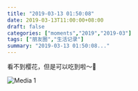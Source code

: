 ```yaml
---
title: "2019-03-13 01:50:08"
date: 2019-03-13T11:00:00+08:00
draft: false
categories: ["moments","2019","2019-03"]
tags: ["朋友圈","生活记录"]
summary: "2019-03-13 01:50:08..."
---
```


看不到樱花，但是可以吃到啦～🌸

![Media 1](/Moments/photos/2019-03-13/201903130150080.jpg)

